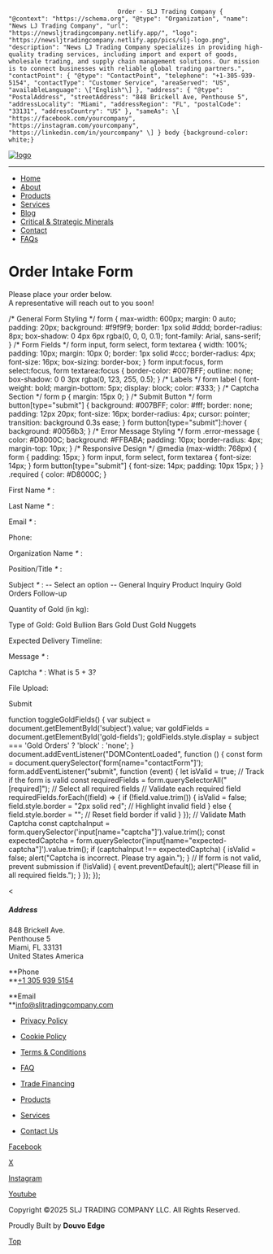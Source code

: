                                  Order - SLJ Trading Company { "@context": "https://schema.org", "@type": "Organization", "name": "News LJ Trading Company", "url": "https://newsljtradingcompany.netlify.app/", "logo": "https://newsljtradingcompany.netlify.app/pics/slj-logo.png", "description": "News LJ Trading Company specializes in providing high-quality trading services, including import and export of goods, wholesale trading, and supply chain management solutions. Our mission is to connect businesses with reliable global trading partners.", "contactPoint": { "@type": "ContactPoint", "telephone": "+1-305-939-5154", "contactType": "Customer Service", "areaServed": "US", "availableLanguage": \["English"\] }, "address": { "@type": "PostalAddress", "streetAddress": "848 Brickell Ave, Penthouse 5", "addressLocality": "Miami", "addressRegion": "FL", "postalCode": "33131", "addressCountry": "US" }, "sameAs": \[ "https://facebook.com/yourcompany", "https://instagram.com/yourcompany", "https://linkedin.com/in/yourcompany" \] } body {background-color: white;}

[![logo](https://sljtradingcompany.b-cdn.net/pics/slj-logo.png)](index.html)

* * *

*   [Home](index.html)
*   [About](about.html)
*   [Products](products.html)
*   [Services](services.html)
*   [Blog](blog.html)
*   [Critical & Strategic Minerals](critical-strategic-minerals.html)
*   [Contact](contact.html)
*   [FAQs](faq.html)

Order Intake Form
=================

Please place your order below.  
A representative will reach out to you soon!  

/\* General Form Styling \*/ form { max-width: 600px; margin: 0 auto; padding: 20px; background: #f9f9f9; border: 1px solid #ddd; border-radius: 8px; box-shadow: 0 4px 6px rgba(0, 0, 0, 0.1); font-family: Arial, sans-serif; } /\* Form Fields \*/ form input, form select, form textarea { width: 100%; padding: 10px; margin: 10px 0; border: 1px solid #ccc; border-radius: 4px; font-size: 16px; box-sizing: border-box; } form input:focus, form select:focus, form textarea:focus { border-color: #007BFF; outline: none; box-shadow: 0 0 3px rgba(0, 123, 255, 0.5); } /\* Labels \*/ form label { font-weight: bold; margin-bottom: 5px; display: block; color: #333; } /\* Captcha Section \*/ form p { margin: 15px 0; } /\* Submit Button \*/ form button\[type="submit"\] { background: #007BFF; color: #fff; border: none; padding: 12px 20px; font-size: 16px; border-radius: 4px; cursor: pointer; transition: background 0.3s ease; } form button\[type="submit"\]:hover { background: #0056b3; } /\* Error Message Styling \*/ form .error-message { color: #D8000C; background: #FFBABA; padding: 10px; border-radius: 4px; margin-top: 10px; } /\* Responsive Design \*/ @media (max-width: 768px) { form { padding: 15px; } form input, form select, form textarea { font-size: 14px; } form button\[type="submit"\] { font-size: 14px; padding: 10px 15px; } } .required { color: #D8000C; }

 

First Name _\*_ : 

Last Name _\*_ : 

Email _\*_ : 

Phone: 

Organization Name _\*_ : 

Position/Title _\*_ : 

Subject _\*_ : \-- Select an option -- General Inquiry Product Inquiry Gold Orders Follow-up

Quantity of Gold (in kg): 

Type of Gold: Gold Bullion Bars Gold Dust Gold Nuggets

Expected Delivery Timeline: 

Message _\*_ :

Captcha _\*_ : What is 5 + 3?  

File Upload: 

Submit

function toggleGoldFields() { var subject = document.getElementById('subject').value; var goldFields = document.getElementById('gold-fields'); goldFields.style.display = subject === 'Gold Orders' ? 'block' : 'none'; } document.addEventListener("DOMContentLoaded", function () { const form = document.querySelector('form\[name="contactForm"\]'); form.addEventListener("submit", function (event) { let isValid = true; // Track if the form is valid const requiredFields = form.querySelectorAll("\[required\]"); // Select all required fields // Validate each required field requiredFields.forEach((field) => { if (!field.value.trim()) { isValid = false; field.style.border = "2px solid red"; // Highlight invalid field } else { field.style.border = ""; // Reset field border if valid } }); // Validate Math Captcha const captchaInput = form.querySelector('input\[name="captcha"\]').value.trim(); const expectedCaptcha = form.querySelector('input\[name="expected-captcha"\]').value.trim(); if (captchaInput !== expectedCaptcha) { isValid = false; alert("Captcha is incorrect. Please try again."); } // If form is not valid, prevent submission if (!isValid) { event.preventDefault(); alert("Please fill in all required fields."); } }); });

<

##### Address

848 Brickell Ave.  
Penthouse 5  
Miami, FL 33131  
United States America

**Phone  
**[+1 305 939 5154](tel:+13059395154)

**Email  
**[info@sljtradingcompany.com](mailto:info@sljtradingcompany.com)

*   [Privacy Policy](privacy.html)
*   [Cookie Policy](cookies.html)
*   [Terms & Conditions](terms.html)
*   [FAQ](faq.html)

*   [Trade Financing](trade-financing.html)
*   [Products](products.html)
*   [Services](services.html)
*   [Contact Us](contact.html)

[Facebook](https://www.facebook.com/indonez)

[X](https://twitter.com/indonez_tw)

[Instagram](https://www.instagram.com/indonez_ig)

[Youtube](#some-link)

Copyright ©2025 SLJ TRADING COMPANY LLC. All Rights Reserved.

Proudly Built by **Douvo Edge**

[Top](#)